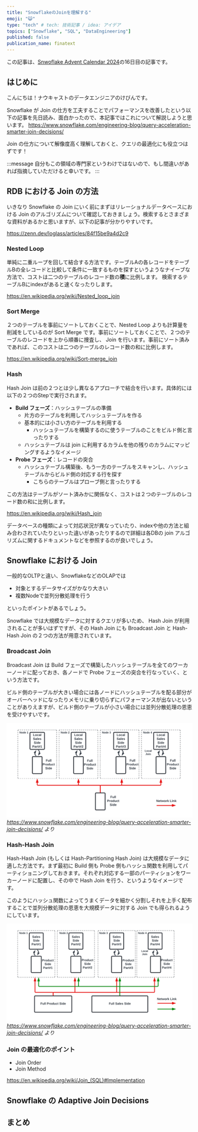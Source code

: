 ```yaml
---
title: "SnowflakeのJoinを理解する"
emoji: "😺"
type: "tech" # tech: 技術記事 / idea: アイデア
topics: ["Snowflake", "SQL", "DataEngineering"]
published: false
publication_name: finatext
---
```


この記事は、[Snwoflake Advent Calendar 2024]( https://qiita.com/advent-calendar/2024/snowflake )の16日目の記事です。

## はじめに

こんにちは！ナウキャストのデータエンジニアのけびんです。

Snowflake が Join の仕方を工夫することでパフォーマンスを改善したという以下の記事を先日読み、面白かったので、本記事ではこれについて解説しようと思います。
https://www.snowflake.com/engineering-blog/query-acceleration-smarter-join-decisions/

Join の仕方について解像度高く理解しておくと、クエリの最適化にも役立つはずです！

:::message
自分もこの領域の専門家というわけではないので、もし間違いがあれば指摘していただけると幸いです。
:::



## RDB における Join の方法

いきなり Snowflake の Join にいく前にまずはリレーショナルデータベースにおける Join のアルゴリズムについて確認しておきましょう。検索するとさまざまな資料があるかと思いますが、以下の記事が分かりやすいです。

https://zenn.dev/loglass/articles/84f15be9a4d2c9


### Nested Loop

単純に二重ループを回して結合する方法です。テーブルAの各レコードをテーブルBの全レコードと比較して条件に一致するものを探すというようなナイーブな方法で、コストは二つのテーブルのレコード数の**積**に比例します。
検索するテーブルBにindexがあると速くなったりします。

https://en.wikipedia.org/wiki/Nested_loop_join


### Sort Merge

２つのテーブルを事前にソートしておくことで、Nested Loop よりも計算量を削減をしているのが Sort Merge です。事前にソートしておくことで、２つのテーブルのレコードを上から順番に捜査し、 Join を行います。事前にソート済みであれば、このコストは二つのテーブルのレコード数の和に比例します。

https://en.wikipedia.org/wiki/Sort-merge_join

### Hash

Hash Join は前の２つとは少し異なるアプローチで結合を行います。具体的には以下の２つのStepで実行されます。

* **Build フェーズ**：ハッシュテーブルの準備
  * 片方のテーブルを利用してハッシュテーブルを作る
  * 基本的には小さい方のテーブルを利用する
    * ハッシュテーブルを構築するのに使うテーブルのことをビルド側と言ったりする
  * ハッシュテーブルは join に利用するカラムを他の残りのカラムにマッピングするようなイメージ
* **Probe フェーズ**：レコードの突合
  * ハッシュテーブル構築後、もう一方のテーブルをスキャンし、ハッシュテーブルからビルド側の対応する行を探す
    * こちらのテーブルはプローブ側と言ったりする

この方法はテーブルがソート済みかに関係なく、コストは２つのテーブルのレコード数の和に比例します。

https://en.wikipedia.org/wiki/Hash_join


データベースの種類によって対応状況が異なっていたり、indexや他の方法と組み合わされていたりといった違いがあったりするので詳細は各DBの join アルゴリズムに関するドキュメントなどを参照するのが良いでしょう。


## Snowflake における Join

一般的なOLTPと違い、SnowflakeなどのOLAPでは

* 対象とするデータサイズがかなり大きい
* 複数Nodeで並列分散処理を行う

といったポイントがあるでしょう。

Snowflake では大規模なデータに対するクエリが多いため、 Hash Join が利用されることが多いはずですが、その Hash Join にも Broadcast Join と Hash-Hash Join の２つの方法が用意されています。


### Broadcast Join

Broadcast Join は Build フェーズで構築したハッシュテーブルを全てのワーカーノードに配っておき、各ノードで Probe フェーズの突合を行なっていく、という方法です。

ビルド側のテーブルが大きい場合には各ノードにハッシュテーブルを配る部分がオーバーヘッドになったりメモリに乗り切らずにパフォーマンスが出ないということがありえますが、ビルド側のテーブルが小さい場合には並列分散処理の恩恵を受けやすいです。

![snowflake-join-broadcast](/images/articles/snowflake-join-strategy/snowflake-join-broadcast.png)
*https://www.snowflake.com/engineering-blog/query-acceleration-smarter-join-decisions/ より*


### Hash-Hash Join

Hash-Hash Join (もしくは Hash-Partitioning Hash Join) は大規模なデータに適した方法です。まず最初に Build 側も Probe 側もハッシュ関数を利用してパーティショニングしておきます。それぞれ対応する一部のパーティションをワーカーノードに配置し、その中で Hash Join を行う、というようなイメージです。

このようにハッシュ関数によってうまくデータを細かく分割しそれを上手く配布することで並列分散処理の恩恵を大規模データに対する Join でも得られるようにしています。

![snowflake-join-hashhash](/images/articles/snowflake-join-strategy/snowflake-join-hashhash.png)
*https://www.snowflake.com/engineering-blog/query-acceleration-smarter-join-decisions/ より*



### Join の最適化のポイント

* Join Order
* Join Method

https://en.wikipedia.org/wiki/Join_(SQL)#Implementation



## Snowflake の Adaptive Join Decisions



## まとめ

